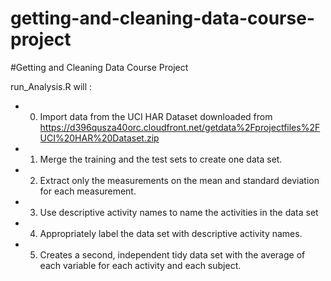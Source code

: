 getting-and-cleaning-data-course-project
========================================

#Getting and Cleaning Data Course Project

run_Analysis.R will :
- 0. Import data from the UCI HAR Dataset downloaded from https://d396qusza40orc.cloudfront.net/getdata%2Fprojectfiles%2FUCI%20HAR%20Dataset.zip 
- 1. Merge the training and the test sets to create one data set.
- 2. Extract only the measurements on the mean and standard deviation for each measurement. 
- 3. Use descriptive activity names to name the activities in the data set
- 4. Appropriately label the data set with descriptive activity names. 
- 5. Creates a second, independent tidy data set with the average of each variable for each activity and each subject.